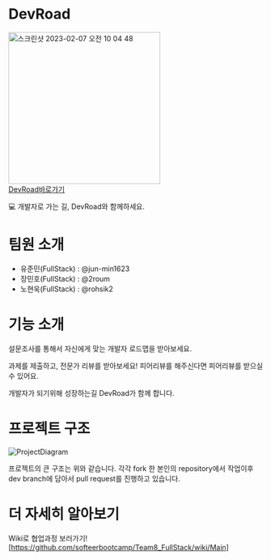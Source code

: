 # DevRoad
<img width="300" alt="스크린샷 2023-02-07 오전 10 04 48" src="https://user-images.githubusercontent.com/37894908/217122572-2e6b7791-9bf2-4fae-926f-c433dedde8a3.png">
<br>
<a href="devRoad.com" target="_blank">DevRoad바로가기</a>
<br>

💻 개발자로 가는 길, DevRoad와 함께하세요.


# 팀원 소개
- 유준민(FullStack) : @jun-min1623
- 장민호(FullStack) : @2roum
- 노현욱(FullStack) : @rohsik2

# 기능 소개
설문조사를 통해서 자신에게 맞는 개발자 로드맵을 받아보세요.

과제를 제출하고, 전문가 리뷰를 받아보세요! 피어리뷰를 해주신다면 피어리뷰를 받으실 수 있어요.

개발자가 되기위해 성장하는길 DevRoad가 함께 합니다.


# 프로젝트 구조

![ProjectDiagram](https://user-images.githubusercontent.com/37894908/217128157-ea62c9b4-6b37-448d-a270-88a152430754.jpg)

프로젝트의 큰 구조는 위와 같습니다. 각각 fork 한 본인의 repository에서 작업이후 dev branch에 담아서 pull request를 진행하고 있습니다.


# 더 자세히 알아보기
Wiki로 협업과정 보러가기! [https://github.com/softeerbootcamp/Team8_FullStack/wiki/Main]
